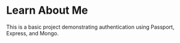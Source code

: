 Learn About Me
==============

This is a basic project demonstrating authentication using Passport, Express, and Mongo.
